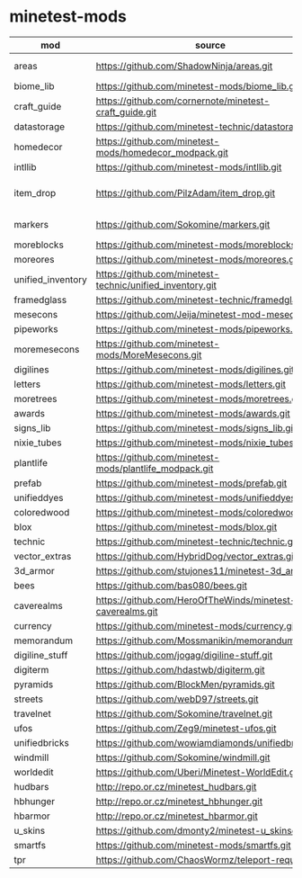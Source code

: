 # minetest-mods

| mod | source | changed |
| --- | --- | --- |
| areas | https://github.com/ShadowNinja/areas.git | default settings |
| biome_lib | https://github.com/minetest-mods/biome_lib.git | - |
| craft_guide | https://github.com/cornernote/minetest-craft_guide.git | - |
| datastorage | https://github.com/minetest-technic/datastorage.git | - |
| homedecor | https://github.com/minetest-mods/homedecor_modpack.git | - |
| intllib | https://github.com/minetest-mods/intllib.git | - |
| item_drop | https://github.com/PilzAdam/item_drop.git | logic drop/pick up |
| markers | https://github.com/Sokomine/markers.git | default settings |
| moreblocks | https://github.com/minetest-mods/moreblocks.git | - |
| moreores | https://github.com/minetest-mods/moreores.git | - |
| unified_inventory | https://github.com/minetest-technic/unified_inventory.git | - |
| framedglass | https://github.com/minetest-technic/framedglass.git | - |
| mesecons | https://github.com/Jeija/minetest-mod-mesecons.git | - |
| pipeworks | https://github.com/minetest-mods/pipeworks.git | - |
| moremesecons | https://github.com/minetest-mods/MoreMesecons.git | - |
| digilines | https://github.com/minetest-mods/digilines.git | - |
| letters | https://github.com/minetest-mods/letters.git | - |
| moretrees | https://github.com/minetest-mods/moretrees.git | - |
| awards | https://github.com/minetest-mods/awards.git | - |
| signs_lib | https://github.com/minetest-mods/signs_lib.git | - |
| nixie_tubes | https://github.com/minetest-mods/nixie_tubes.git | - |
| plantlife | https://github.com/minetest-mods/plantlife_modpack.git | - |
| prefab | https://github.com/minetest-mods/prefab.git | - |
| unifieddyes | https://github.com/minetest-mods/unifieddyes.git | - |
| coloredwood | https://github.com/minetest-mods/coloredwood.git | - |
| blox | https://github.com/minetest-mods/blox.git | - |
| technic | https://github.com/minetest-technic/technic.git | - |
| vector_extras | https://github.com/HybridDog/vector_extras.git | - |
| 3d_armor | https://github.com/stujones11/minetest-3d_armor.git | - |
| bees | https://github.com/bas080/bees.git | - |
| caverealms | https://github.com/HeroOfTheWinds/minetest-caverealms.git | - |
| currency | https://github.com/minetest-mods/currency.git | - |
| memorandum | https://github.com/Mossmanikin/memorandum.git | - |
| digiline_stuff | https://github.com/jogag/digiline-stuff.git | - |
| digiterm | https://github.com/hdastwb/digiterm.git | - |
| pyramids | https://github.com/BlockMen/pyramids.git | - |
| streets | https://github.com/webD97/streets.git | - |
| travelnet | https://github.com/Sokomine/travelnet.git | - |
| ufos | https://github.com/Zeg9/minetest-ufos.git | - |
| unifiedbricks | https://github.com/wowiamdiamonds/unifiedbricks.git | - |
| windmill | https://github.com/Sokomine/windmill.git | - |
| worldedit | https://github.com/Uberi/Minetest-WorldEdit.git | - |
| hudbars | http://repo.or.cz/minetest_hudbars.git | - |
| hbhunger | http://repo.or.cz/minetest_hbhunger.git | - |
| hbarmor | http://repo.or.cz/minetest_hbarmor.git | - |
| u_skins | https://github.com/dmonty2/minetest-u_skinsdb.git | - |
| smartfs | https://github.com/minetest-mods/smartfs.git | - |
| tpr | https://github.com/ChaosWormz/teleport-request.git | - |
